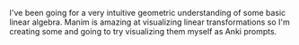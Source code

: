 I've been going for a very intuitive geometric understanding of some basic linear
algebra. Manim is amazing at visualizing linear transformations so I'm creating
some and going to try visualizing them myself as Anki prompts.
